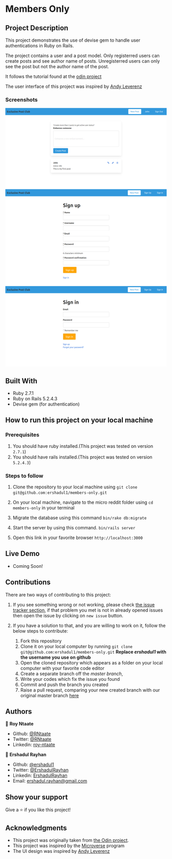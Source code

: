 # Members Only

## Project Description

This project demonstrates the use of devise gem to handle user authentications in Ruby on Rails.

The project contains a user and a post model. Only registerred users can create posts and see author name of posts. Unregisterred users can only see the post but not the author name of the post.

It follows the tutorial found at the [odin project](https://www.theodinproject.com/courses/ruby-on-rails/lessons/authentication)

The user interface of this project was inspired by [Andy Leverenz](https://github.com/justalever/twittter)
### Screenshots

![](screenshots/members_only1.png)
![](screenshots/members_only2.png)
![](screenshots/members_only3.png)



## Built With

- Ruby 2.7.1
- Ruby on Rails 5.2.4.3
- Devise gem (for authentication)
## How to run this project on your local machine

### Prerequisites
1. You should have ruby installed.(This project was tested on version `2.7.1`)
1. You should have rails installed.(This project was tested on version `5.2.4.3`)

   
### Steps to follow
1. Clone the repository to your local machine using `git clone git@github.com:ershadul1/members-only.git`
1. On your local machine, navigate to the micro reddit folder using `cd members-only` in your terminal
1. Migrate the database using this command
`bin/rake db:migrate`
1. Start the server by using this command.
`bin/rails server`

1. Open this link in your favorite browser `http://localhost:3000`


## Live Demo

- Coming Soon!

## Contributions

  There are two ways of contributing to this project:

1.  If you see something wrong or not working, please check [the issue tracker section](https://github.com/ershadul1/members-only/issues), if that problem you met is not in already opened issues then open the issue by clicking on `new issue` button.

2.  If you have a solution to that, and you are willing to work on it, follow the below steps to contribute:
    1.  Fork this repository
    1.  Clone it on your local computer by running `git clone git@github.com:ershadul1/members-only.git` __Replace *ershadul1* with the username you use on github__
    1.  Open the cloned repository which appears as a folder on your local computer with your favorite code editor
    1.  Create a separate branch off the *master branch*,
    1.  Write your codes which fix the issue you found
    1.  Commit and push the branch you created
    1.  Raise a pull request, comparing your new created branch with our original master branch [here](https://github.com/ershadul1/members-only)

## Authors

👤 **Roy Ntaate**

- Github: [@RNtaate](https://github.com/RNtaate)
- Twitter: [@RNtaate](https://twitter.com/RNtaate)
- Linkedin: [roy-ntaate](https://linkedin.com/in/roy-ntaate)

👤 **Ershadul Rayhan**

- Github: [@ershadul1](https://github.com/ershadul1)
- Twitter: [@ErshadulRayhan](https://twitter.com/ErshadulRayhan)
- Linkedin: [ErshadulRayhan](https://www.linkedin.com/in/ershadulrayhan)
- Email:  ershadul.rayhan@gmail.com


## Show your support

Give a ⭐️ if you like this project!

## Acknowledgments
- This project was originally taken from [the Odin project](https://www.theodinproject.com/courses/ruby-on-rails/lessons/authentication).
- This project was inspired by the [Microverse](https:www.microverse.org) program
- The UI design was inspired by  [Andy Leverenz](https://github.com/justalever/twittter)